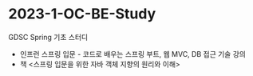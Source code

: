 # 2023-1-OC-BE-Study
GDSC Spring 기초 스터디
- 인프런 스프링 입문 - 코드로 배우는 스프링 부트, 웹 MVC, DB 접근 기술 강의
- 책 <스프링 입문을 위한 자바 객체 지향의 원리와 이해>
